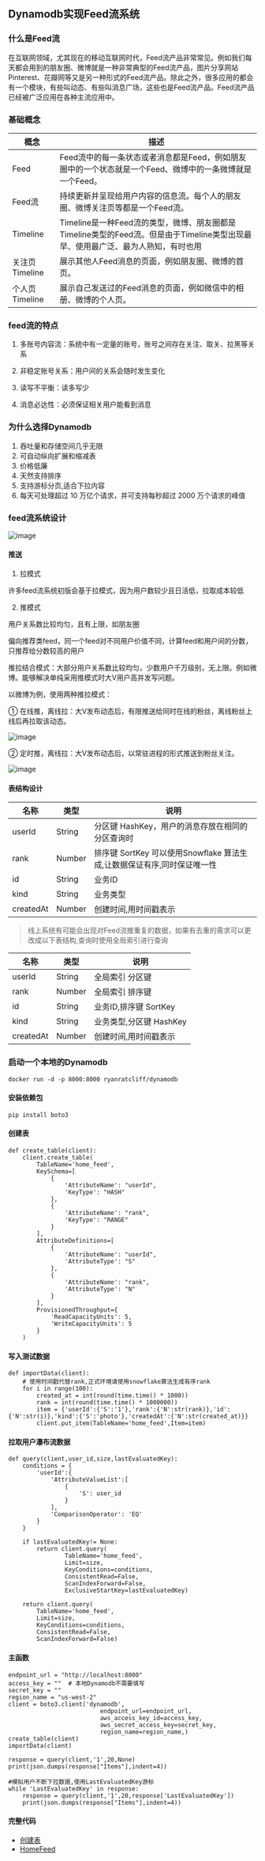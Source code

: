 ## Dynamodb实现Feed流系统

### 什么是Feed流

在互联网领域，尤其现在的移动互联网时代，Feed流产品非常常见。例如我们每天都会用到的朋友圈、微博就是一种非常典型的Feed流产品，图片分享网站Pinterest、花瓣网等又是另一种形式的Feed流产品。除此之外，很多应用的都会有一个模块，有些叫动态、有些叫消息广场，这些也是Feed流产品。Feed流产品已经被广泛应用在各种主流应用中。

### 基础概念

|概念|描述|
|---|---|
|Feed|Feed流中的每一条状态或者消息都是Feed，例如朋友圈中的一个状态就是一个Feed、微博中的一条微博就是一个Feed。|
|Feed流|持续更新并呈现给用户内容的信息流。每个人的朋友圈、微博关注页等都是一个Feed流。|
|Timeline|Timeline是一种Feed流的类型，微博、朋友圈都是Timeline类型的Feed流。但是由于Timeline类型出现最早、使用最广泛、最为人熟知，有时也用||Timeline来表示Feed流。|
|关注页Timeline|展示其他人Feed消息的页面，例如朋友圈、微博的首页。|
|个人页Timeline|展示自己发送过的Feed消息的页面，例如微信中的相册、微博的个人页。|

### feed流的特点

1. 多账号内容流：系统中有一定量的账号，账号之间存在关注、取关、拉黑等关系

2. 非稳定账号关系：用户间的关系会随时发生变化

3. 读写不平衡：读多写少

4. 消息必达性：必须保证相关用户能看到消息


### 为什么选择Dynamodb

1. 吞吐量和存储空间几乎无限
2. 可自动纵向扩展和缩减表
3. 价格低廉
4. 天然支持排序
5. 支持游标分页,适合下拉内容
6. 每天可处理超过 10 万亿个请求，并可支持每秒超过 2000 万个请求的峰值

### feed流系统设计

![image](./images/Dynamodb实现Feed流系统/3.jpg)


#### 推送

1. 拉模式

许多feed流系统初版会基于拉模式，因为用户数较少且日活低，拉取成本较低

2. 推模式

用户关系数比较均匀，且有上限，如朋友圈

偏向推荐类feed，同一个feed对不同用户价值不同，计算feed和用户间的分数，只推荐给分数较高的用户

推拉结合模式：大部分用户关系数比较均匀，少数用户千万级别，无上限。例如微博。能够解决单纯采用推模式时大V用户高并发写问题。

以微博为例，使用两种推拉模式：

① 在线推，离线拉：大V发布动态后，有限推送给同时在线的粉丝，离线粉丝上线后再拉取该动态。

![image](./images/Dynamodb实现Feed流系统/1.jpg)

② 定时推，离线拉：大V发布动态后，以常驻进程的形式推送到粉丝关注。

![image](./images/Dynamodb实现Feed流系统/2.jpg)



#### 表结构设计

|名称|类型|说明|
|---|---|---|
|userId|String|分区键 HashKey，用户的消息存放在相同的分区查询时|
|rank|Number|排序键 SortKey 可以使用Snowflake 算法生成,让数据保证有序,同时保证唯一性|
|id|String|业务ID|
|kind|String|业务类型|
|createdAt|Number|创建时间,用时间戳表示|

> 线上系统有可能会出现对Feed流推重复的数据，如果有去重的需求可以更改成以下表结构,查询时使用全局索引进行查询


|名称|类型|说明|
|---|---|---|
|userId|String|全局索引 分区键|
|rank|Number|全局索引 排序键|
|id|String|业务ID,排序键 SortKey|
|kind|String|业务类型,分区键 HashKey|
|createdAt|Number|创建时间,用时间戳表示|


### 启动一个本地的Dynamodb

```
docker run -d -p 8000:8000 ryanratcliff/dynamodb
```

#### 安装依赖包

```
pip install boto3
```

#### 创建表
```
def create_table(client):
    client.create_table(
        TableName='home_feed',
        KeySchema=[
            { 
                'AttributeName': "userId", 
                'KeyType': "HASH"
            },
            { 
                'AttributeName': "rank", 
                'KeyType': "RANGE"
            }
        ],
        AttributeDefinitions=[
            { 
                'AttributeName': "userId", 
                'AttributeType': "S" 
            },
            { 
                'AttributeName': "rank", 
                'AttributeType': "N" 
            }
        ],
        ProvisionedThroughput={       
            'ReadCapacityUnits': 5, 
            'WriteCapacityUnits': 5
        }
    )
```

#### 写入测试数据

```
def importData(client):
    # 使用时间戳代替rank,正式环境请使用snowflake算法生成有序rank
    for i in range(100):
        created_at = int(round(time.time() * 1000))
        rank = int(round(time.time() * 1000000))
        item = {'userId':{'S':'1'},'rank':{'N':str(rank)},'id':{'N':str(i)},'kind':{'S':'photo'},'createdAt':{'N':str(created_at)}}
        client.put_item(TableName='home_feed',Item=item)
```

#### 拉取用户瀑布流数据

```
def query(client,user_id,size,lastEvaluatedKey):
    conditions = {
        'userId':{
            'AttributeValueList':[
                {
                    'S': user_id
                }
            ],
            'ComparisonOperator': 'EQ'
        }
    }

    if lastEvaluatedKey!= None:
        return client.query(
                TableName='home_feed',
                Limit=size,
                KeyConditions=conditions,
                ConsistentRead=False,
                ScanIndexForward=False,
                ExclusiveStartKey=lastEvaluatedKey)

    return client.query(
        TableName='home_feed',
        Limit=size,
        KeyConditions=conditions,
        ConsistentRead=False,
        ScanIndexForward=False)

```

#### 主函数
```
endpoint_url = "http://localhost:8000"
access_key = ""  # 本地Dynamodb不需要填写
secret_key = ""
region_name = "us-west-2"
client = boto3.client('dynamodb',
                          endpoint_url=endpoint_url,
                          aws_access_key_id=access_key,
                          aws_secret_access_key=secret_key,
                          region_name=region_name,)
create_table(client)
importData(client)

response = query(client,'1',20,None)
print(json.dumps(response["Items"],indent=4))

#模拟用户不断下拉数据,使用LastEvaluatedKey游标
while 'LastEvaluatedKey' in response:
    response = query(client,'1',20,response['LastEvaluatedKey'])
    print(json.dumps(response["Items"],indent=4))
```

#### 完整代码

* [创建表](./src/home_feed/create_table.py)
* [HomeFeed](./src/home_feed/home_feed.py)
